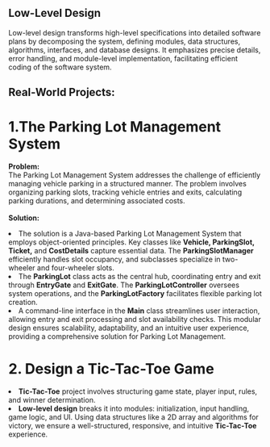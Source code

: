 <h2>Low-Level Design </h2>

<p>
Low-level design transforms high-level specifications into detailed software plans by decomposing the system, defining modules, data structures, algorithms, interfaces, and database designs. It emphasizes precise details, error handling, and module-level implementation, facilitating efficient coding of the software system.
</p>

<h2>Real-World Projects:</h2>
<h1>1.The Parking Lot Management System </h1>
<p>
 <strong>Problem:</strong><br>
The Parking Lot Management System addresses the challenge of efficiently managing vehicle parking in a structured manner. The problem involves organizing parking slots, tracking vehicle entries and exits, calculating parking durations, and determining associated costs.<br><br>
<strong>Solution:</strong><br>
<li>The solution is a Java-based Parking Lot Management System that employs object-oriented principles. Key classes like <strong>Vehicle, ParkingSlot, Ticket,</strong> and <strong>CostDetails</strong> capture essential data. The <strong>ParkingSlotManager</strong> efficiently handles slot occupancy, and subclasses specialize in two-wheeler and four-wheeler slots.</li>
<li>The <strong>ParkingLot</strong> class acts as the central hub, coordinating entry and exit through <strong>EntryGate</strong> and <strong>ExitGate</strong>. The <strong>ParkingLotController</strong> oversees system operations, and the <strong>ParkingLotFactory</strong> facilitates flexible parking lot creation.</li>
<li>A command-line interface in the <strong>Main</strong> class streamlines user interaction, allowing entry and exit processing and slot availability checks. This modular design ensures scalability, adaptability, and an intuitive user experience, providing a comprehensive solution for Parking Lot Management.</li>
</p>

<h1>2. Design a Tic-Tac-Toe Game</h1>
<p>
<li><strong>Tic-Tac-Toe</strong> project involves structuring game state, player input, rules, and winner determination. </li>
<li><strong>Low-level design</strong> breaks it into modules: initialization, input handling, game logic, and UI. Using data structures like a 2D array and algorithms for victory, we ensure a well-structured, responsive, and intuitive <strong>Tic-Tac-Toe</strong> experience.
</li>
</p>
